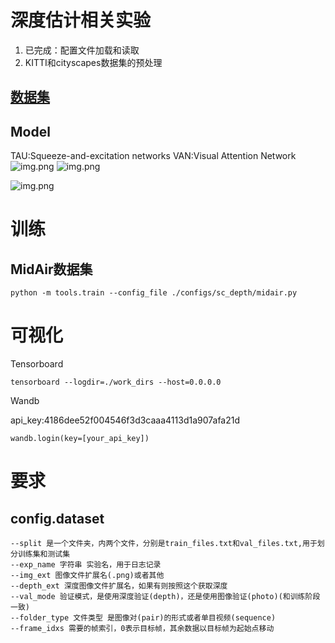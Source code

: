 # 深度估计相关实验

1. 已完成：配置文件加载和读取
2. KITTI和cityscapes数据集的预处理

##  [数据集](./data/DATA.md)

## Model
TAU:Squeeze-and-excitation networks
VAN:Visual Attention Network
![img.png](imgs/img.png)
![img.png](imgs/img2.png)

![img.png](imgs/img3.png)
# 训练
## MidAir数据集
```shell
python -m tools.train --config_file ./configs/sc_depth/midair.py
```
# 可视化
Tensorboard
```shell
tensorboard --logdir=./work_dirs --host=0.0.0.0
```
Wandb

api_key:4186dee52f004546f3d3caaa4113d1a907afa21d
```shell
wandb.login(key=[your_api_key])
```

# 要求
## config.dataset
```
--split 是一个文件夹，内两个文件，分别是train_files.txt和val_files.txt,用于划分训练集和测试集
--exp_name 字符串 实验名，用于日志记录
--img_ext 图像文件扩展名(.png)或者其他
--depth_ext 深度图像文件扩展名，如果有则按照这个获取深度
--val_mode 验证模式，是使用深度验证(depth)，还是使用图像验证(photo)(和训练阶段一致)
--folder_type 文件类型 是图像对(pair)的形式或者单目视频(sequence)
--frame_idxs 需要的帧索引，0表示目标帧，其余数据以目标帧为起始点移动
```
